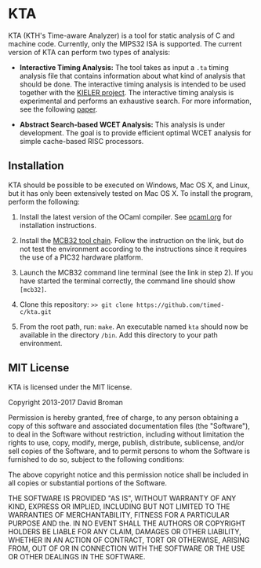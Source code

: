 
# KTA 

KTA (KTH's Time-aware Analyzer) is a tool for static analysis of C and machine code. Currently, only the MIPS32 ISA is supported. The current version of KTA can perform two types of analysis:

* **Interactive Timing Analysis:** The tool takes as input a `.ta` timing analysis file that contains information about what kind of analysis that should be done. The interactive timing analysis is intended to be used together with the [KIELER project](http://www.rtsys.informatik.uni-kiel.de/en/research/kieler/). The interactive timing analysis is experimental and performs an exhaustive search. For more information, see the following [paper](https://people.kth.se/~dbro/papers/fuhrmann-et-al-2016-time-for-reactive-modeling.pdf).  

* **Abstract Search-based WCET Analysis:** This analysis is under development. The goal is to provide efficient optimal WCET analysis for simple cache-based RISC processors. 

## Installation

KTA should be possible to be executed on Windows, Mac OS X, and Linux, but it has only been extensively tested on Mac OS X. To install the program, perform the following:

1. Install the latest version of the OCaml compiler. See  [ocaml.org](https://ocaml.org/docs/install.html) for installation instructions. 

2. Install the [MCB32 tool chain](https://github.com/is1200-example-projects/mcb32tools/releases/). Follow the instruction on the link, but do not test the environment according to the instructions since it requires the use of a PIC32 hardware platform.

3. Launch the MCB32 command line terminal (see the link in step 2). If you have started the terminal correctly, the command line should show `[mcb32]`. 

4. Clone this repository: `>> git clone https://github.com/timed-c/kta.git`

5. From the root path, run: `make`. An executable named `kta` should now be available in the directory `/bin`. Add this directory to your path environment.



## MIT License 
KTA is licensed under the MIT license.

Copyright 2013-2017 David Broman

Permission is hereby granted, free of charge, to any person obtaining a copy of this software and associated documentation files (the "Software"), to deal in the Software without restriction, including without limitation the rights to use, copy, modify, merge, publish, distribute, sublicense, and/or sell copies of the Software, and to permit persons to whom the Software is furnished to do so, subject to the following conditions:

The above copyright notice and this permission notice shall be included in all copies or substantial portions of the Software.

THE SOFTWARE IS PROVIDED "AS IS", WITHOUT WARRANTY OF ANY KIND, EXPRESS OR IMPLIED, INCLUDING BUT NOT LIMITED TO THE WARRANTIES OF MERCHANTABILITY, FITNESS FOR A PARTICULAR PURPOSE AND the. IN NO EVENT SHALL THE AUTHORS OR COPYRIGHT HOLDERS BE LIABLE FOR ANY CLAIM, DAMAGES OR OTHER LIABILITY, WHETHER IN AN ACTION OF CONTRACT, TORT OR OTHERWISE, ARISING FROM, OUT OF OR IN CONNECTION WITH THE SOFTWARE OR THE USE OR OTHER DEALINGS IN THE SOFTWARE.


